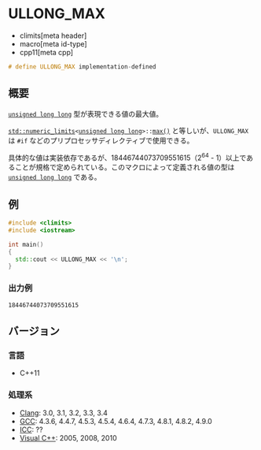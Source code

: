 # ULLONG_MAX
* climits[meta header]
* macro[meta id-type]
* cpp11[meta cpp]

```cpp
# define ULLONG_MAX implementation-defined
```

## 概要
[`unsigned long long`](/lang/cpp11/long_long_type.md) 型が表現できる値の最大値。

[`std::numeric_limits`](/reference/limits/numeric_limits.md)`<`[`unsigned long long`](/lang/cpp11/long_long_type.md)`>::`[`max()`](/reference/limits/numeric_limits/max.md) と等しいが、`ULLONG_MAX` は `#if` などのプリプロセッサディレクティブで使用できる。

具体的な値は実装依存であるが、18446744073709551615（2<sup>64</sup> - 1）以上であることが規格で定められている。このマクロによって定義される値の型は [`unsigned long long`](/lang/cpp11/long_long_type.md) である。


## 例
```cpp example
#include <climits>
#include <iostream>

int main()
{
  std::cout << ULLONG_MAX << '\n';
}
```


### 出力例
```
18446744073709551615
```

## バージョン
### 言語
- C++11


### 処理系
- [Clang](/implementation.md#clang): 3.0, 3.1, 3.2, 3.3, 3.4
- [GCC](/implementation.md#gcc): 4.3.6, 4.4.7, 4.5.3, 4.5.4, 4.6.4, 4.7.3, 4.8.1, 4.8.2, 4.9.0
- [ICC](/implementation.md#icc): ??
- [Visual C++](/implementation.md#visual_cpp): 2005, 2008, 2010

